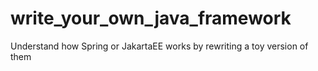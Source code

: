 # write_your_own_java_framework
Understand how Spring or JakartaEE works by rewriting a toy version of them
